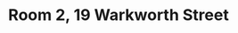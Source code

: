 ---
basin: 'Yes'
cudn: false
floor: Ground
grade: 3
images: []
living_room: 'No'
location: Warkworth
name: '2'
network: Wireless Only
title: Room 2, 19 Warkworth Street
---